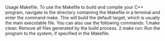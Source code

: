 Usage Makefile. To use the Makefile to build and compile your C++ program, navigate to the directory containing the Makefile in a terminal and enter the command make. This will build the default target, which is usually the main executable file. You can also use the following commands: 
1.make clean: Remove all files generated by the build process. 
2.make run: Run the program to the system, if specified in the Makefile.
